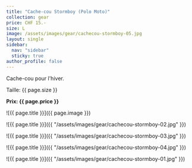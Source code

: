 ```yaml
---
title: "Cache-cou Stormboy (Polo Moto)"
collection: gear
price: CHF 15.-
size: L
image: /assets/images/gear/cachecou-stormboy-05.jpg
layout: single
sidebar:
  nav: "sidebar"
  sticky: true
author_profile: false
---
```


Cache-cou pour l'hiver.

Taille: {{ page.size }}

**Prix: {{ page.price }}**

![{{ page.title }}]({{ page.image }})

![{{ page.title }}]({{ "/assets/images/gear/cachecou-stormboy-02.jpg" }})

![{{ page.title }}]({{ "/assets/images/gear/cachecou-stormboy-03.jpg" }})

![{{ page.title }}]({{ "/assets/images/gear/cachecou-stormboy-04.jpg" }})

![{{ page.title }}]({{ "/assets/images/gear/cachecou-stormboy-01.jpg" }})
